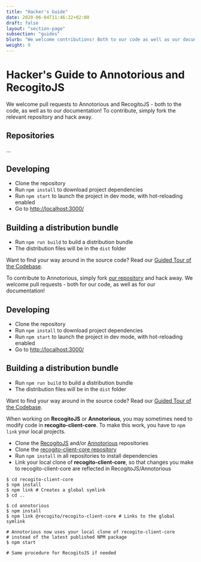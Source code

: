 ```yaml
---
title: "Hacker's Guide"
date: 2020-06-04T11:46:22+02:00
draft: false
layout: "section-page"
subsection: "guides"
blurb: "We welcome contributions! Both to our code as well as our documentation. This (work-in-progress) guide aims to explain how to contribute, where to find what in the codebase, and how to set up a development environment for hacking on Annotorious or RecogitoJS."
weight: 9
---
```


# Hacker's Guide to Annotorious and RecogitoJS

We welcome pull requests to Annotorious and RecogitoJS - both to the code, as well as to our documentation! To contribute,
simply fork the relevant repository and hack away.

## Repositories 

...

## Developing

- Clone the repository
- Run `npm install` to download project dependencies
- Run `npm start` to launch the project in dev mode, with hot-reloading enabled
- Go to <http://localhost:3000/>

## Building a distribution bundle

- Run `npm run build` to build a distribution bundle
- The distribution files will be in the `dist` folder

Want to find your way around in the source code? Read our [Guided Tour of the Codebase](https://github.com/recogito/annotorious/wiki/Guided-Tour).  


To contribute to Annotorious, simply fork [our repository](https://github.com/recogito/annotorious) and hack away. We welcome pull requests - both for our code, as well as for our documentation!

## Developing

- Clone the repository
- Run `npm install` to download project dependencies
- Run `npm start` to launch the project in dev mode, with hot-reloading enabled
- Go to <http://localhost:3000/>

## Building a distribution bundle

- Run `npm run build` to build a distribution bundle
- The distribution files will be in the `dist` folder

Want to find your way around in the source code? Read our [Guided Tour of the Codebase](https://github.com/recogito/annotorious/wiki/Guided-Tour).  

When working on __RecogitoJS__ or __Annotorious__, you may sometimes need to modify code in 
__recogito-client-core__. To make this work, you have to `npm link` your local projects.

- Clone the [RecogitoJS](https://github.com/recogito/recogito-js) and/or 
  [Annotorious](https://github.com/recogito/annotorious) repositories
- Clone the [recogito-client-core repository](https://github.com/recogito/recogito-client-core)
- Run `npm install` in all repositories to install dependencies
- Link your local clone of __recogito-client-core__, so that changes you make to
  recogito-client-core are reflected in RecogitoJS/Annotorious

```shell
$ cd recogito-client-core
$ npm install 
$ npm link # Creates a global symlink
$ cd ..

$ cd annotorious
$ npm install
$ npm link @recogito/recogito-client-core # Links to the global symlink

# Annotorious now uses your local clone of recogito-client-core
# instead of the latest published NPM package
$ npm start

# Same procedure for RecogitoJS if needed
```

